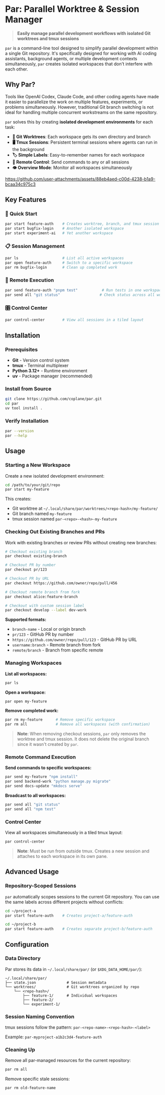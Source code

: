 # Par: Parallel Worktree & Session Manager

> **Easily manage parallel development workflows with isolated Git worktrees and tmux sessions**

`par` is a command-line tool designed to simplify parallel development within a single Git repository. It's specifically designed for working with AI coding assistants, background agents, or multiple development contexts simultaneously, `par` creates isolated workspaces that don't interfere with each other.

## Why Par?

Tools like OpenAI Codex, Claude Code, and other coding agents have made it easier to parallelize the work on multiple features, experiments, or problems simultaneously. However, traditional Git branch switching is not ideal for handling multiple concurrent workstreams on the same repository.

`par` solves this by creating **isolated development environments** for each task:

- **🔀 Git Worktrees**: Each workspace gets its own directory and branch
- **🖥️ Tmux Sessions**: Persistent terminal sessions where agents can run in the background
- **🏷️ Simple Labels**: Easy-to-remember names for each workspace
- **📡 Remote Control**: Send commands to any or all sessions
- **👁️ Overview Mode**: Monitor all workspaces simultaneously

https://github.com/user-attachments/assets/88eb4aed-c00d-4238-b1a9-bcaa34c975c3



## Key Features

### 🚀 **Quick Start**
```bash
par start feature-auth    # Creates worktree, branch, and tmux session
par start bugfix-login    # Another isolated workspace
par start experiment-ai   # Yet another workspace
```

### 📋 **Session Management**
```bash
par ls                    # List all active workspaces
par open feature-auth     # Switch to a specific workspace
par rm bugfix-login       # Clean up completed work
```

### 📡 **Remote Execution**  
```bash
par send feature-auth "pnpm test"           # Run tests in one workspace
par send all "git status"                  # Check status across all workspaces
```

### 🎛️ **Control Center**
```bash
par control-center        # View all sessions in a tiled layout
```

## Installation

### Prerequisites
- **Git** - Version control system
- **tmux** - Terminal multiplexer  
- **Python 3.12+** - Runtime environment
- **uv** - Package manager (recommended)

### Install from Source
```bash
git clone https://github.com/coplane/par.git
cd par
uv tool install .
```

### Verify Installation
```bash
par --version
par --help
```

## Usage

### Starting a New Workspace

Create a new isolated development environment:

```bash
cd /path/to/your/git/repo
par start my-feature
```

This creates:
- Git worktree at `~/.local/share/par/worktrees/<repo-hash>/my-feature/`
- Git branch named `my-feature`
- tmux session named `par-<repo>-<hash>-my-feature`

### Checking Out Existing Branches and PRs

Work with existing branches or review PRs without creating new branches:

```bash
# Checkout existing branch
par checkout existing-branch

# Checkout PR by number
par checkout pr/123

# Checkout PR by URL
par checkout https://github.com/owner/repo/pull/456

# Checkout remote branch from fork
par checkout alice:feature-branch

# Checkout with custom session label
par checkout develop --label dev-work
```

**Supported formats:**
- `branch-name` - Local or origin branch
- `pr/123` - GitHub PR by number
- `https://github.com/owner/repo/pull/123` - GitHub PR by URL
- `username:branch` - Remote branch from fork
- `remote/branch` - Branch from specific remote

### Managing Workspaces

**List all workspaces:**
```bash
par ls
```

**Open a workspace:**
```bash
par open my-feature
```

**Remove completed work:**
```bash
par rm my-feature      # Remove specific workspace
par rm all             # Remove all workspaces (with confirmation)
```

> **Note**: When removing checkout sessions, `par` only removes the worktree and tmux session. It does not delete the original branch since it wasn't created by `par`.

### Remote Command Execution

**Send commands to specific workspaces:**
```bash
par send my-feature "npm install"
par send backend-work "python manage.py migrate"
par send docs-update "mkdocs serve"
```

**Broadcast to all workspaces:**
```bash
par send all "git status"
par send all "npm test"
```

### Control Center

View all workspaces simultaneously in a tiled tmux layout:

```bash
par control-center
```

> **Note**: Must be run from outside tmux. Creates a new session and attaches to each workspace in its own pane.

## Advanced Usage

### Repository-Scoped Sessions

`par` automatically scopes sessions to the current Git repository. You can use the same labels across different projects without conflicts:

```bash
cd ~/project-a
par start feature-auth    # Creates project-a/feature-auth

cd ~/project-b  
par start feature-auth    # Creates separate project-b/feature-auth
```

## Configuration

### Data Directory
Par stores its data in `~/.local/share/par/` (or `$XDG_DATA_HOME/par/`):

```
~/.local/share/par/
├── state.json              # Session metadata
└── worktrees/              # Git worktrees organized by repo
    └── <repo-hash>/
        ├── feature-1/      # Individual workspaces
        ├── feature-2/
        └── experiment-1/
```

### Session Naming Convention
tmux sessions follow the pattern: `par-<repo-name>-<repo-hash>-<label>`

Example: `par-myproject-a1b2c3d4-feature-auth`

### Cleaning Up

Remove all par-managed resources for the current repository:
```bash
par rm all
```

Remove specific stale sessions:
```bash
par rm old-feature-name
```

